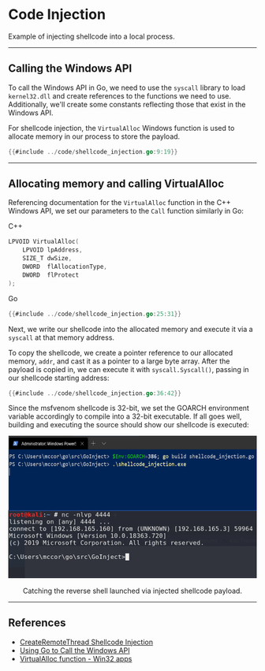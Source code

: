 # Code Injection
Example of injecting shellcode into a local process.

---

## Calling the Windows API
To call the Windows API in Go, we need to use the `syscall` library to load `kernel32.dll` and create references to the functions we need to use. Additionally, we'll create some constants reflecting those that exist in the Windows API.

For shellcode injection, the `VirtualAlloc` Windows function is used to allocate memory in our process to store the payload.

```go
{{#include ../code/shellcode_injection.go:9:19}}
```
---

## Allocating memory and calling VirtualAlloc
Referencing documentation for the `VirtualAlloc` function in the C++ Windows API, we set our parameters to the `Call` function similarly in Go:

C++
```c++
LPVOID VirtualAlloc(
    LPVOID lpAddress,
    SIZE_T dwSize,
    DWORD  flAllocationType,
    DWORD  flProtect
);
```

Go
```go
{{#include ../code/shellcode_injection.go:25:31}}
```

Next, we write our shellcode into the allocated memory and execute it via a `syscall` at that memory address.

To copy the shellcode, we create a pointer reference to our allocated memory, `addr`, and cast it as a pointer to a large byte array.
After the payload is copied in, we can execute it with `syscall.Syscall()`, passing in our shellcode starting address:

```go
{{#include ../code/shellcode_injection.go:36:42}}
```

Since the msfvenom shellcode is 32-bit, we set the GOARCH environment variable accordingly to compile into a 32-bit executable. If all goes well, building and executing the source should show our shellcode is executed:


![Reverse Shell](../images/reverse_shell.png)
<p align=center>Catching the reverse shell launched via injected shellcode payload.</p>

---

## References
- [CreateRemoteThread Shellcode Injection](https://ired.team/offensive-security/code-injection-process-injection/process-injection)
- [Using Go to Call the Windows API](https://medium.com/jettech/breaking-all-the-rules-using-go-to-call-windows-api-2cbfd8c79724)
- [VirtualAlloc function - Win32 apps](https://docs.microsoft.com/en-us/windows/win32/api/memoryapi/nf-memoryapi-virtualalloc?redirectedfrom=MSDN)



